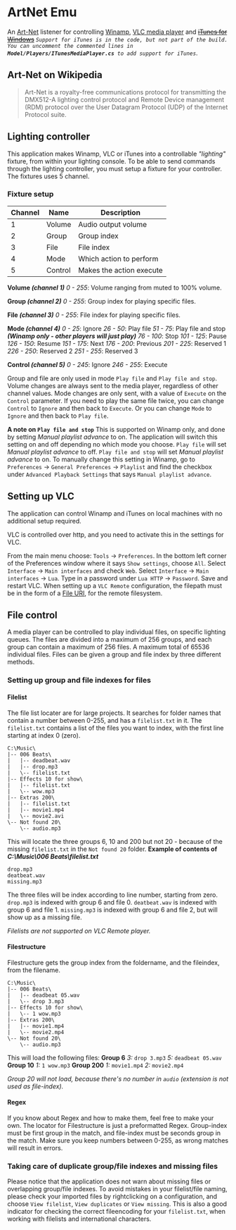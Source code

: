 
# ArtNet Emu
An [Art-Net](https://en.wikipedia.org/wiki/Art-Net) listener for controlling [Winamp](http://www.winamp.com/), [VLC media player](https://www.videolan.org/) and ~~[iTunes for Windows](https://www.apple.com/itunes/download/)~~
_`Support for iTunes is in the code, but not part of the build. You can uncomment the commented lines in `**`Model/Players/ITunesMediaPlayer.cs`**` to add support for iTunes`_.

## Art-Net on Wikipedia
> Art-Net is a royalty-free communications protocol for transmitting the DMX512-A lighting control protocol and Remote Device management (RDM) protocol over the User Datagram Protocol (UDP) of the Internet Protocol suite.

## Lighting controller

This application makes Winamp, VLC or iTunes into a controllable _"lighting"_ fixture, from within your lighting console.
To be able to send commands through the lighting controller, you must setup a fixture for your controller.
The fixtures uses 5 channel.

### Fixture setup

| Channel | Name    | Description |
| ------- | ------  | ----------- |
| 1       | Volume  | Audio output volume
| 2       | Group   | Group index
| 3       | File    | File index
| 4       | Mode    | Which action to perform
| 5       | Control | Makes the action execute

**Volume _(channel 1)_**
_0 - 255_: Volume ranging from muted to 100% volume.

**Group _(channel 2)_**
_0 - 255_: Group index for playing specific files.

**File _(channel 3)_**
_0 - 255_: File index for playing specific files.

**Mode _(channel 4)_**
_0 - 25_: Ignore
_26 - 50_: Play file
_51 - 75_: Play file and stop _**(Winamp only - other players will just play)**_
_76 - 100_: Stop
_101 - 125_: Pause
_126 - 150_: Resume
_151 - 175_: Next
_176 - 200_: Previous
_201 - 225_: Reserved 1
_226 - 250_: Reserved 2
_251 - 255_: Reserved 3

**Control _(channel 5)_**
_0 - 245_: Ignore
_246 - 255_: Execute

Group and file are only used in mode `Play file` and `Play file and stop`.
Volume changes are always sent to the media player, regardless of other channel values.
Mode changes are only sent, with a value of `Execute` on the `Control` parameter.
If you need to play the same file twice, you can change `Control` to `Ignore` and then back to `Execute`. Or you can change `Mode` to `Ignore` and then back to `Play file`.

**A note on `Play file and stop`**
This is supported on Winamp only, and done by setting _Manual playlist advance_ to on. The application will switch this setting on and off depending no which mode you choose.
`Play file` will set _Manual playlist advance_ to off.
`Play file and stop` will set _Manual playlist advance_ to on.
To manually change this setting in Winamp, go to `Preferences` -> `General Preferences` -> `Playlist` and find the checkbox under `Advanced Playback Settings` that says `Manual playlist advance`.

## Setting up VLC

The application can control Winamp and iTunes on local machines with no additional setup required.

VLC is controlled over http, and you need to activate this in the settings for VLC.

From the main menu choose: `Tools` -> `Preferences`.
In the bottom left corner of the Preferences window where it says `Show settings`, choose `All`.
Select `Interface` -> `Main interfaces` and check `Web`.
Select `Interface` -> `Main interfaces` -> `Lua`. Type in a password under `Lua HTTP` -> `Password`. Save and restart VLC.
When setting up a `VLC Remote` configuration, the filepath must be in the form of a [File URI](https://en.wikipedia.org/wiki/File_URI_scheme), for the remote filesystem.

## File control

A media player can be controlled to play individual files, on specific lighting queues.
The files are divided into a maximum of 256 groups, and each group can contain a maximum of 256 files. A maximum total of 65536 individual files.
Files can be given a group and file index by three different methods.

### Setting up group and file indexes for files

#### Filelist

The file list locater are for large projects.
It searches for folder names that contain a number between 0-255, and has a `filelist.txt` in it.
The `filelist.txt` contains a list of the files you want to index, with the first line starting at index 0 (zero).
```
C:\Music\
|-- 006 Beats\
|   |-- deadbeat.wav
|   |-- drop.mp3
|   \-- filelist.txt
|-- Effects 10 for show\
|   |-- filelist.txt
|   \-- wow.mp3
|-- Extras 200\
|   |-- filelist.txt
|   |-- movie1.mp4
|   \-- movie2.avi
\-- Not found 20\
    \-- audio.mp3
```
This will locate the three groups 6, 10 and 200 but not 20 - because of the missing `filelist.txt` in the `Not found 20` folder.
**Example of contents of _C:\Music\006 Beats\filelist.txt_**
```
drop.mp3
deatbeat.wav
missing.mp3
```
The three files will be index according to line number, starting from zero.
`drop.mp3` is indexed with group 6 and file 0.
`deatbeat.wav` is indexed with group 6 and file 1.
`missing.mp3` is indexed with group 6 and file 2, but will show up as a missing file.

_Filelists are not supported on VLC Remote player._

#### Filestructure

Filestructure gets the group index from the foldername, and the fileindex, from the filename.
```
C:\Music\
|-- 006 Beats\
|   |-- deadbeat 05.wav
|   \-- drop 3.mp3
|-- Effects 10 for show\
|   \-- 1 wow.mp3
|-- Extras 200\
|   |-- movie1.mp4
|   \-- movie2.mp4
\-- Not found 20\
	\-- audio.mp3
```
This will load the following files:
**Group 6**
_3:_ `drop 3.mp3`
_5:_ `deadbeat 05.wav`
**Group 10**
_1:_ `1 wow.mp3`
**Group 200**
_1:_ `movie1.mp4`
_2:_ `movie2.mp4`

_Group 20 will not load, because there's no number in `audio` (extension is not used as file-index)._

#### Regex

If you know about Regex and how to make them, feel free to make your own. The locator for Filestructure is just a preformatted Regex.
Group-index must be first group in the match, and file-index must be seconds group in the match.
Make sure you keep numbers between 0-255, as wrong matches will result in errors.

### Taking care of duplicate group/file indexes and missing files

Please notice that the application does not warn about missing files or overlapping group/file indexes. To avoid mistakes in your filelist/file naming, please check your imported files by rightclicking on a configuration, and choose `View filelist`, `View duplicates` or `View missing`. This is also a good indicator for checking the correct fileencoding for your `filelist.txt`, when working with filelists and international characters.
